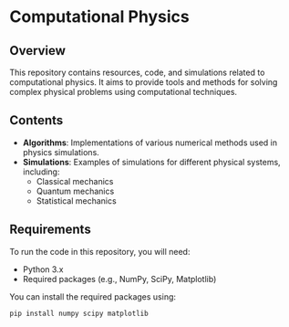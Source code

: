 # Computational Physics

## Overview

This repository contains resources, code, and simulations related to computational physics. It aims to provide tools and methods for solving complex physical problems using computational techniques.

## Contents

- **Algorithms**: Implementations of various numerical methods used in physics simulations.
- **Simulations**: Examples of simulations for different physical systems, including:
  - Classical mechanics
  - Quantum mechanics
  - Statistical mechanics

## Requirements

To run the code in this repository, you will need:
- Python 3.x
- Required packages (e.g., NumPy, SciPy, Matplotlib)

You can install the required packages using:

```bash
pip install numpy scipy matplotlib
